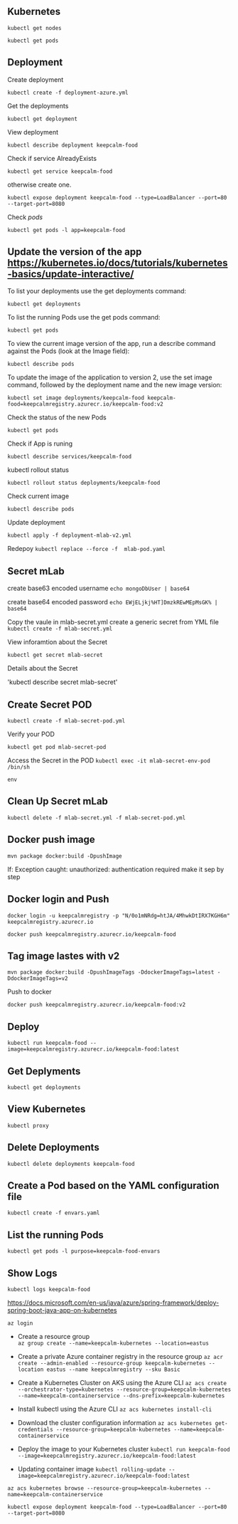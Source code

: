 Kubernetes
-

`kubectl get nodes`

`kubectl get pods`

Deployment
-
Create deployment 

`kubectl create -f deployment-azure.yml`

Get the deployments

`kubectl get deployment`

View deployment

`kubectl describe deployment keepcalm-food`

Check if service AlreadyExists

`kubectl get service keepcalm-food`

otherwise create one.

`kubectl expose deployment keepcalm-food --type=LoadBalancer --port=80 --target-port=8080`

Check _pods_ 

`kubectl get pods -l app=keepcalm-food`




Update the version of the app https://kubernetes.io/docs/tutorials/kubernetes-basics/update-interactive/
-
To list your deployments use the get deployments command: 

`kubectl get deployments`

To list the running Pods use the get pods command:

`kubectl get pods`

To view the current image version of the app, run a describe command against the Pods (look at the Image field):

`kubectl describe pods`

To update the image of the application to version 2, use the set image command, followed by the deployment name and the new image version:

`kubectl set image deployments/keepcalm-food keepcalm-food=keepcalmregistry.azurecr.io/keepcalm-food:v2`

Check the status of the new Pods

`kubectl get pods`

Check if App is runing

`kubectl describe services/keepcalm-food`

kubectl rollout status 

`kubectl rollout status deployments/keepcalm-food`

Check current image

`kubectl describe pods`

Update deployment

`kubectl apply -f deployment-mlab-v2.yml`


Redepoy
`kubectl replace --force -f  mlab-pod.yaml`
 







Secret mLab
-
create base63 encoded username
`echo mongoDbUser | base64`

create base64 encoded password
`echo EWjELjkj%HT]DmzkREwMEpMsGK% | base64`

Copy the vaule in mlab-secret.yml
create a generic secret from YML file
`kubectl create -f mlab-secret.yml`
 
View inforamtion about the Secret
 
`kubectl get secret mlab-secret`

Details about the Secret

'kubectl describe secret mlab-secret'
 
 
Create Secret POD
-
`kubectl create -f mlab-secret-pod.yml`

Verify your POD

`kubectl get pod mlab-secret-pod`

Access the Secret in the POD
`kubectl exec -it mlab-secret-env-pod /bin/sh`

`env`






Clean Up Secret mLab
-
`kubectl delete -f mlab-secret.yml -f mlab-secret-pod.yml`










Docker push image
-
`mvn package docker:build -DpushImage`

If: Exception caught: unauthorized: authentication required
make it sep by step


Docker login and Push
-
`docker login -u keepcalmregistry -p "N/0o1mNRdg=htJA/4MhwkDtIRX7KGH6m" keepcalmregistry.azurecr.io`

`docker push keepcalmregistry.azurecr.io/keepcalm-food`

Tag image lastes with v2
-
`mvn package docker:build -DpushImageTags -DdockerImageTags=latest -DdockerImageTags=v2`

Push to docker

`docker push keepcalmregistry.azurecr.io/keepcalm-food:v2`


Deploy
-
`kubectl run keepcalm-food --image=keepcalmregistry.azurecr.io/keepcalm-food:latest`

Get Deplyments
-
`kubectl get deployments`

View Kubernetes 
-
`kubectl proxy`


Delete Deployments
-
`kubectl delete deployments keepcalm-food`








Create a Pod based on the YAML configuration file
-
`kubectl create -f envars.yaml`


List the running Pods
-
`kubectl get pods -l purpose=keepcalm-food-envars`

Show Logs
-
`kubectl logs keepcalm-food`
















https://docs.microsoft.com/en-us/java/azure/spring-framework/deploy-spring-boot-java-app-on-kubernetes



`az login`

- Create a resource group  
`az group create --name=keepcalm-kubernetes --location=eastus`

- Create a private Azure container registry in the resource group
`az acr create --admin-enabled --resource-group keepcalm-kubernetes --location eastus --name keepcalmregistry --sku Basic`

- Create a Kubernetes Cluster on AKS using the Azure CLI
`az acs create --orchestrator-type=kubernetes --resource-group=keepcalm-kubernetes --name=keepcalm-containerservice --dns-prefix=keepcalm-kubernetes`


- Install kubectl using the Azure CLI
`az acs kubernetes install-cli`

- Download the cluster configuration information 
`az acs kubernetes get-credentials --resource-group=keepcalm-kubernetes --name=keepcalm-containerservice`

- Deploy the image to your Kubernetes cluster
`kubectl run keepcalm-food --image=keepcalmregistry.azurecr.io/keepcalm-food:latest`

- Updating container image
`kubectl rolling-update --image=keepcalmregistry.azurecr.io/keepcalm-food:latest`


`az acs kubernetes browse --resource-group=keepcalm-kubernetes --name=keepcalm-containerservice`

`kubectl expose deployment keepcalm-food --type=LoadBalancer --port=80 --target-port=8080`














